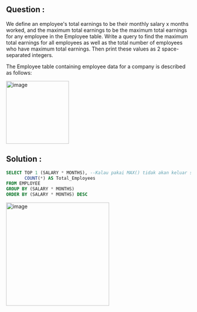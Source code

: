 ## Question :
We define an employee's total earnings to be their monthly salary x months worked, and the maximum total 
earnings to be the maximum total earnings for any employee in the Employee table. Write a query to find 
the maximum total earnings for all employees as well as the total number of employees who have maximum total 
earnings. Then print these values as 2 space-separated integers.

The Employee table containing employee data for a company is described as follows:

<img width="171" alt="image" src="https://github.com/user-attachments/assets/a97677a2-16a6-4122-8f5a-ea6f5b273af7" />

## Solution :
```sql
SELECT TOP 1 (SALARY * MONTHS), --Kalau pakai MAX() tidak akan keluar satu nilai
       COUNT(*) AS Total_Employees
FROM EMPLOYEE
GROUP BY (SALARY * MONTHS)
ORDER BY (SALARY * MONTHS) DESC
```
<img width="281" alt="image" src="https://github.com/user-attachments/assets/d612810e-96c2-45a4-b871-3398b6bc6f58" />



